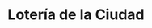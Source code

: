 ---
title: "Lotería de la Ciudad"
url: /ciudad-autonoma-de-buenos-aires/loteria-de-la-ciudad-avenida-rivadavia-2/
shop: Lotterie
---